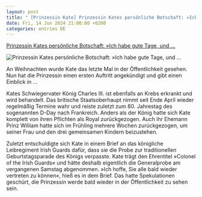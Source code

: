 ```yaml
---
layout: post
title: " [Prinzessin Kate] Prinzessin Kates persönliche Botschaft: »Ich habe gute Tage, und ..."
date: Fri, 14 Jun 2024 21:00:00 +0200
categories: entries DE
---
```

[Prinzessin Kates persönliche Botschaft: »Ich habe gute Tage, und ...](https://www.spiegel.de/panorama/leute/prinzessin-kate-zurueck-in-der-oeffentlichkeit-ich-habe-gute-tage-und-ich-habe-schlechte-tage-a-d48f9b54-1bfd-4a64-a904-28b292684879)

![Prinzessin Kates persönliche Botschaft: »Ich habe gute Tage, und ...](https://cdn.prod.www.spiegel.de/images/af63e05a-6e58-4473-b3a4-801e4935f516_w1200_r1.778_fpx49_fpy56.jpg)

An Weihnachten wurde Kate das letzte Mal in der Öffentlichkeit gesehen. Nun hat die Prinzessin einen ersten Auftritt angekündigt und gibt einen Einblick in ...

Kates Schwiegervater König Charles III. ist ebenfalls an Krebs erkrankt und wird behandelt. Das britische Staatsoberhaupt nimmt seit Ende April wieder regelmäßig Termine wahr und reiste zuletzt zum 80. Jahrestag des sogenannten D-Day nach Frankreich. Anders als der König hatte sich Kate komplett von ihren Pflichten als Royal zurückgezogen. Auch ihr Ehemann Prinz William hatte sich im Frühling mehrere Wochen zurückgezogen, um seiner Frau und den drei gemeinsamen Kindern beizustehen.

Zuletzt entschuldigte sich Kate in einem Brief an das königliche Leibregiment Irish Guards dafür, dass sie die Probe zur traditionellen Geburtstagsparade des Königs verpasste. Kate trägt den Ehrentitel »Colonel of the Irish Guards« und hätte deshalb eigentlich die Generalprobe am vergangenen Samstag abgenommen. »Ich hoffe, Sie alle bald wieder vertreten zu können«, hieß es in dem Brief. Das hatte Spekulationen geschürt, die Prinzessin werde bald wieder in der Öffentlichkeit zu sehen sein.

